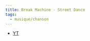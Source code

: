 ```yaml
---
title: Break Machine - Street Dance
tags:
  - musique/chanson
---
```


- [YT](https://www.youtube.com/watch?v=rDhzZ7jAUKA)